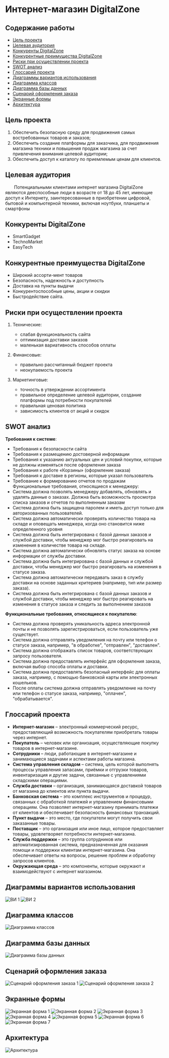 # Интернет-магазин DigitalZone

## Содержание работы
- [Цель проекта](#цель-проекта)
- [Целевая аудитория](#целевая-аудитория)
- [Конкуренты DigitalZone](#конкуренты-DigitalZone)
- [Конкурентные преимущества DigitalZone](#конкурентные-преимущества-DigitalZone)
- [Риски при осуществлении проекта](#риски-при-осуществлении-проекта)
- [SWOT анализ](#SWOT-анализ)
- [Глоссарий проекта](#глоссарий-проекта)
- [Диаграммы вариантов использования](#диаграммы-вариантов-использования)
- [Диаграмма классов](#диаграмма-классов)
- [Диаграмма базы данных](#диаграмма-базы-данных)
- [Сценарий оформления заказа](#сценарий-оформления-заказа)
- [Экранные формы](#экранные-формы)
- [Архитектура](#архитектура)

## Цель проекта
1. Обеспечить безопасную среду для продвижения самых востребованных товаров и заказов;
2. Обеспечить создание платформы для заказчика, для продвижения магазина техники и повышения продаж магазина за счет привлечения внимания целевой аудитории;
3. Обеспечить доступ к каталогу по приемлемым ценам для клиентов.

## Целевая аудитория
&emsp;&emsp;Потенциальными клиентами интернет магазина DigitalZone являются дееспособные люди в возрасте от 18 до 45 лет, имеющие доступ к Интернету, заинтересованные в приобретении цифровой, бытовой и компьютерной техники, включая ноутбуки, планшеты и смартфоны

## Конкуренты DigitalZone
- SmartGadget
- TechnoMarket
- EasyTech

## Конкурентные преимущества DigitalZone
- Широкий ассорти-мент товаров
- Безопасность, надежность и доступность
- Доставка на пункты выдачи
- Конкурентоспособные цены, акции и скидки
- Быстродействие сайта.

## Риски при осуществлении проекта
1. Технические:
   - слабая функциональность сайта
   - оптимизация доставки заказов
   - маленькая вариативность способов оплаты

2. Финансовые:
   - правильно рассчитанный бюджет проекта
   - неокупаемость проекта

3. Маркетинговые:
   - точность в утверждении ассортимента
   - правильное определение целевой аудитории, создание платформы под потребности покупателей
   - правильная ценовая политика
   - зависимость клиентов от акций и скидок
 
## SWOT анализ
**Требования к системе**:
   - Требования к безопасности сайта
   - Требования к  размещению достоверной информации
   - Требования к указанию актуальных цен и условий покупки, которые не должны изменяться после оформления заказа
   - Требования к работе «Корзины» (оформление заказа)
   - Требования к доставке в регионы, которые указал пользователь
   - Требование к формированию отчетов по продажам
Функциональные требования, относящиеся к менеджеру:
   - Система должна позволять менеджеру добавлять, обновлять и удалять данные о заказах.
Должна быть возможность просмотра списка заказов и отчетов по выполненным заказам
   - Система должна быть защищена паролем и иметь доступ только для авторизованных пользователей.
   - Система должна автоматически проверять количество товара на складе и оповещать менеджера, когда оно становится ниже определенного уровня
   - Система должна быть интегрирована с базой данных заказов и службой доставки, чтобы менеджер мог быстро реагировать на изменения в количестве товара на складе.
   - Система должна автоматически обновлять статус заказа на основе информации от службы доставки.
   - Система должна быть интегрирована с базой данных и службой
доставки, чтобы менеджер мог быстро реагировать на изменения в статусе заказа.
   - Система должна автоматически передавать заказ в службу доставки на основе заданных критериев (например, тип или размер заказа).
   - Система должна быть интегрирована с базой данных заказов и службой доставки, чтобы менеджер мог быстро реагировать на изменения в статусе заказа и следить за выполнением заказов 

**Функциональные требования, относящиеся к покупателю**:
   - Система должна проверять уникальность адреса электронной почты и не позволять зарегистрироваться, если пользователь уже существует.
   - Система должна отправлять уведомления на почту или телефон о статусе заказа, например, "в обработке", "отправлен", "доставлен".
   - Система должна отображать список товаров, соответствующих запросу пользователя.
   - Система должна предоставлять интерфейс для оформления заказа, включая выбор способа оплаты и доставки.
   - Система должна предоставлять безопасный интерфейс для оплаты заказа, например, с помощью банковской карты или электронных кошельков.
   - После оплаты система должна отправлять уведомление на почту или телефон о статусе заказа, например, "оплачен", "обрабатывается".

## Глоссарий проекта
   - **Интернет-магазин** – электронный коммерческий ресурс, предоставляющий возможность покупателям приобретать товары через интернет.
   - **Покупатель** – человек или организация, осуществляющие покупку товаров в интернет-магазине.
   - **Сотрудники** – люди, работающие в интернет-магазине и занимающиеся задачами и аспектами работы магазина.
   - **Система управления складом** – система, цель которой выполнять процессы управления запасами, приёмки и отгрузки товаров, инвентаризация и другие задачи, связанные с управлениями складскими операциями.
   - **Служба доставки** – организация, занимающаяся доставкой товаров от магазина до клиентов или пункта выдачи.  
   - **Банковская система** – это комплекс инструментов и процедур, связанных с обработкой платежей и управлением финансовыми операциям. Она позволяет интернет-магазину принимать платежи от клиентов и обеспечивает безопасность финансовых транзакций. 
   - **Пункт выдачи** – это место, где покупатели могут получить свои заказанные товары.
   - **Поставщик** – это организация или иное лицо, которое предоставляет товары, удовлетворяет потребности интернет-магазина. 
   - **Служба поддержки** – это группа сотрудников или автоматизированная система, предназначенная для оказания помощи и поддержки клиентам интернет-магазина. Она обеспечивает ответы на вопросы, решение проблем и обработку запросов клиентов.
   - **Окружающая среда** – это компоненты, которые окружают и взаимодействуют с интернет магазином.

## Диаграммы вариантов использования
![ВИ 1](https://github.com/OstrichSpeed/DigitalZone/blob/Cleanup/2e7zZYpo2I4.jpg)
![ВИ 2](https://github.com/OstrichSpeed/DigitalZone/blob/Cleanup/1pgvVMPOtbc.jpg)

## Диаграмма классов
![Диаграмма классов](https://github.com/OstrichSpeed/DigitalZone/blob/Cleanup/17_10_23_diagram_class.JPG)

## Диаграмма базы данных
![Диаграмма базы данных](https://github.com/OstrichSpeed/DigitalZone/blob/Cleanup/7Jnu8TrJxls.jpg)

## Сценарий оформления заказа
![Сценарий оформления заказа 1](https://github.com/OstrichSpeed/DigitalZone/blob/Cleanup/QWTHG7fuYB0.jpg)
![Сценарий оформления заказа 2](https://github.com/OstrichSpeed/DigitalZone/blob/Cleanup/w8SCXf918ek.jpg)

## Экранные формы
![Экранная форма 1](https://github.com/OstrichSpeed/DigitalZone/blob/Cleanup/u1EzVrgYeGo.jpg)
![Экранная форма 2](https://github.com/OstrichSpeed/DigitalZone/blob/Cleanup/Abg6F38Lugo.jpg)
![Экранная форма 3](https://github.com/OstrichSpeed/DigitalZone/blob/Cleanup/w8W_Z5uSg9M.jpg)
![Экранная форма 4](https://github.com/OstrichSpeed/DigitalZone/blob/Cleanup/vIdYHbCcqps.jpg)
![Экранная форма 5](https://github.com/OstrichSpeed/DigitalZone/blob/Cleanup/46IEEgAAbRs.jpg)
![Экранная форма 6](https://github.com/OstrichSpeed/DigitalZone/blob/Cleanup/x-r0XWisFXA.jpg)
![Экранная форма 7](https://github.com/OstrichSpeed/DigitalZone/blob/Cleanup/QmdGW2nhF88.jpg)


## Архитектура
![Архитектура](https://github.com/OstrichSpeed/DigitalZone/blob/Cleanup/RlaIbcxwBcI.jpg)
